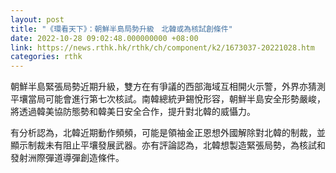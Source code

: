 ```yaml
---
layout: post
title: "《環看天下》：朝鮮半島局勢升級　北韓或為核試創條件"
date: 2022-10-28 09:02:48.000000000 +08:00
link: https://news.rthk.hk/rthk/ch/component/k2/1673037-20221028.htm
categories: rthk
---
```


朝鮮半島緊張局勢近期升級，雙方在有爭議的西部海域互相開火示警，外界亦猜測平壤當局可能會進行第七次核試。南韓總統尹錫悅形容，朝鮮半島安全形勢嚴峻，將透過韓美協防態勢和韓美日安全合作，提升對北韓的威懾力。

有分析認為，北韓近期動作頻頻，可能是領袖金正恩想外國解除對北韓的制裁，並顯示制裁未有阻止平壤發展武器。亦有評論認為，北韓想製造緊張局勢，為核試和發射洲際彈道導彈創造條件。
